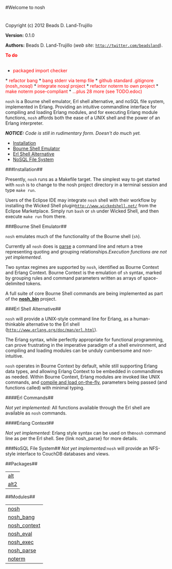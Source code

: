 

#Welcome to nosh#


Copyright (c) 2012 Beads D. Land-Trujillo

__Version:__ 0.1.0

__Authors:__ Beads D. Land-Trujillo (_web site:_ [`http://twitter.com/beadsland`](http://twitter.com/beadsland)).

__<font color="red">To do</font>__
<br></br>

* <font color="red">packaged import checker
</font>
* <font color="red">refactor bang
</font>
* <font color="red">bang stderr via temp file
</font>
* <font color="red">github standard .gitignore (nosh_nosql)
</font>
* <font color="red">integrate nosql project
</font>
* <font color="red">refactor noterm to own project
</font>
* <font color="red">make noterm pose-compliant
</font>
* <font color="red">...plus 28 more (see TODO.edoc)
</font>


`nosh` is a Bourne shell emulator, Erl shell alternative, and
  noSQL file system,  implemented in Erlang.  Providing an intuitive
  commandline interface for compiling and loading Erlang modules, and for
  executing Erlang module functions, `nosh` affords both the ease of a
UNIX shell and the power of an Erlang interpreter.

_<strong>NOTICE:</strong> Code is still in rudimentary form. Doesn't  do much yet._
* [Installation](#Installation)
* [Bourne Shell Emulator](#Bourne_Shell_Emulator)
* [Erl Shell Alternative](#Erl_Shell_Alternative)
* [NoSQL File System](#NoSQL_File_System)


###<a name="Installation">Installation</a>##


Presently, `nosh` runs as a Makefile target.  The simplest way to get
  started with `nosh` is to change to the nosh project directory in a
  terminal session and type `make run`.

Users of the Eclipse IDE may integrate `nosh` shell with their
  workflow by installing the Wicked Shell plugin[`http://www.wickedshell.net/`](http://www.wickedshell.net/) from the Eclipse Marketplace.  Simply
  run `bash` or `sh` under Wicked Shell, and then execute `make run`
from there.

###<a name="Bourne_Shell_Emulator">Bourne Shell Emulator</a>##


`nosh` emulates much of the functionality of the Bourne shell (`sh`).

Currently all `nosh` does is [parse](nosh_parse.md) a command line
  and return a tree representing quoting and grouping relationships._Execution functions are not yet implemented_.

Two syntax regimes are supported by `nosh`, identified as Bourne Context
  and Erlang Context.  Bourne Context is the emulation of `sh` syntax,
marked by grouping rules and command parameters written as arrays of
space-delimited tokens.

A full suite of core Bourne Shell commands are being implemented as part
  of the __[nosh_bin](http://github.com/beadsland/nosh_bin)__
project.

###<a name="Erl_Shell_Alternative">Erl Shell Alternative</a>##


`nosh` will provide a UNIX-style command line for Erlang, as a
  human-thinkable alternative to the Erl shell
  ([`http://www.erlang.org/doc/man/erl.html`](http://www.erlang.org/doc/man/erl.html)).

The Erlang syntax, while perfectly appropriate for functional
programming, can prove frustrating in the imperative paradigm of a
shell environment, and compiling and loading modules can be unduly
cumbersome and non-intuitive.

`nosh` operates in Bourne Context by default, while still supporting
  Erlang data types, and allowing Erlang Context to be embedded in
  commandlines as needed.  Within Bourne Context, Erlang modules are
  invoked like UNIX commands, and [compile and load
  on-the-fly](nosh_load.md), parameters being passed (and functions called) with
minimal typing.

####<a name="Erl_Commands">Erl Commands</a>##


_Not yet implemented:_  All functions available through the Erl
  shell are available as `nosh` commands.

####<a name="Erlang_Context">Erlang Context</a>##


_Not yet implemented:_  Erlang style syntax can be used on the`nosh` command line as per the Erl shell.  See {link nosh_parse} for
more details.

###<a name="NoSQL_File_System">NoSQL File System</a>##
_Not yet implemented:_`nosh` will provide an NFS-style interface
  to CouchDB databases and views.

##Packages##


<table width="100%" border="0" summary="list of packages"><tr><td><a href="alt/package-summary.md" class="package">alt</a></td></tr><tr><td><a href="alt2/package-summary.md" class="package">alt2</a></td></tr></table>



##Modules##


<table width="100%" border="0" summary="list of modules">
<tr><td><a href="nosh.md" class="module">nosh</a></td></tr>
<tr><td><a href="nosh_bang.md" class="module">nosh_bang</a></td></tr>
<tr><td><a href="nosh_context.md" class="module">nosh_context</a></td></tr>
<tr><td><a href="nosh_eval.md" class="module">nosh_eval</a></td></tr>
<tr><td><a href="nosh_exec.md" class="module">nosh_exec</a></td></tr>
<tr><td><a href="nosh_parse.md" class="module">nosh_parse</a></td></tr>
<tr><td><a href="noterm.md" class="module">noterm</a></td></tr></table>

